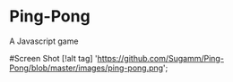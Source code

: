 # Ping-Pong
A Javascript game

#Screen Shot 
[!alt tag] 'https://github.com/Sugamm/Ping-Pong/blob/master/images/ping-pong.png';
